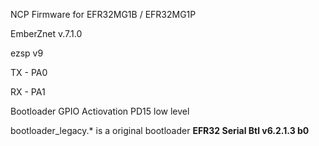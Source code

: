 NCP Firmware for EFR32MG1B / EFR32MG1P

EmberZnet v.7.1.0

ezsp v9

TX - PA0

RX - PA1


Bootloader GPIO Actiovation PD15 low level


bootloader_legacy.* is a original bootloader __EFR32 Serial Btl v6.2.1.3 b0__
